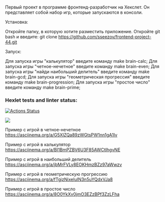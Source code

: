 Первый проект в программе фронтенд-разработчик на Хекслет. Он представляет собой набор игр, которые запускаются в консоли.

Установка:

Откройте папку, в которую хотите разместить приложение. Откройте git bash и введите: git clone https://github.com/sseezov/frontend-project-44.git

Запуск:

Для запуска игры "калькулятор" введите команду make brain-calc;
Для запуска игры "четное-нечетное" введите команду make brain-even;
Для запуска игры "найди наибольший делитель" введите команду make brain-gcd;
Для запуска игры "геометрическая прогрессия" введите команду make brain-progression;
Для запуска игры "простое число" введите команду make brain-prime;


### Hexlet tests and linter status:
[![Actions Status](https://github.com/sseezov/frontend-project-44/workflows/hexlet-check/badge.svg)](https://github.com/sseezov/frontend-project-44/actions)

<a href="https://codeclimate.com/github/sseezov/frontend-project-44/maintainability"><img src="https://api.codeclimate.com/v1/badges/51470fbe59caa902aa6f/maintainability" /></a>

Пример с игрой в четное-нечетное
https://asciinema.org/a/G5XlZQa89zWGtsPW1nn1gA1Iv

Пример с игрой в калькулятор
https://asciinema.org/a/BI1BmPZBV6U3F85AWCtIhgvNE

Пример с игрой в наибольший делитель
https://asciinema.org/a/jbMrFVLy8EOKHmzBZz97aWwzv

Пример с игрой в геометрическую прогрессию
https://asciinema.org/a/fTgjzNixeIuIN3n5uYQdxVJa8

Пример с игрой в простое число
https://asciinema.org/a/8O0YkXv0jmO3EZzBPf3ZzLFha
